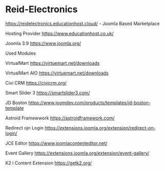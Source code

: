 # Reid-Electronics
https://reidelectronics.educationhost.cloud/ - Joomla Based Marketplace

Hosting Provider https://www.educationhost.co.uk/

Joomla 3.9             https://www.joomla.org/

Used Modules

VirtualMart            https://virtuemart.net/downloads

VirtualMart AIO        https://virtuemart.net/downloads

Civi CRM               https://civicrm.org/

Smart Slider 3         https://smartslider3.com/

JD Boston              https://www.joomdev.com/products/templates/jd-boston-template

Astroid Framewwork     https://astroidframework.com/

Redirect ojn Login     https://extensions.joomla.org/extension/redirect-on-login/

JCE Editor             https://www.joomlacontenteditor.net/

Event Gallery          https://extensions.joomla.org/extension/event-gallery/

K2 i Content Extension https://getk2.org/

